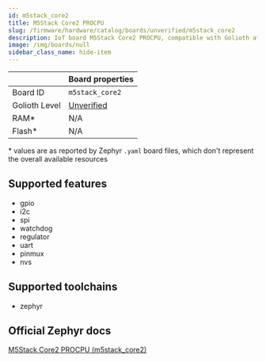 ```yaml
---
id: m5stack_core2
title: M5Stack Core2 PROCPU
slug: /firmware/hardware/catalog/boards/unverified/m5stack_core2
description: IoT board M5Stack Core2 PROCPU, compatible with Golioth at unverified level.
image: /img/boards/null
sidebar_class_name: hide-item
---
```


[//]: # (This is an auto-generated file, do not edit! Changes to it will be lost upon re-generation)



|                | Board properties     |
| -------------  | -------------------- |
| Board ID       | `m5stack_core2` |
| Golioth Level  | [Unverified](/firmware/hardware#unverified-boards) |
| RAM*           | N/A |
| Flash*         | N/A |

\* values are as reported by Zephyr `.yaml` board files, which don't represent the overall available resources



## Supported features

* gpio
* i2c
* spi
* watchdog
* regulator
* uart
* pinmux
* nvs

## Supported toolchains

* zephyr

## Official Zephyr docs

[M5Stack Core2 PROCPU (m5stack_core2)](https://docs.zephyrproject.org/latest/boards/m5stack/m5stack_core2/doc/index.html)

